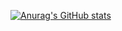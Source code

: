 [![Anurag's GitHub stats](https://github-readme-stats.vercel.app/api?username=ledukilian&show_icons=true&theme=highcontrast&count_private=true&hide=stars,contribs&title_color=c91e1e&border_color=EFEFEF&icon_color=c91e1e&bg_color=1F1F1F)](https://github.com/anuraghazra/github-readme-stats)
